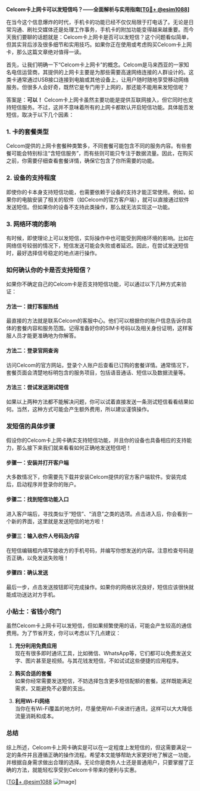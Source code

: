 **Celcom卡上网卡可以发短信吗？——全面解析与实用指南[[TG💪+ @esim1088](https://t.me/s/esim1088)]**

在当今这个信息爆炸的时代，手机卡的功能已经不仅仅局限于打电话了。无论是日常沟通、刷社交媒体还是处理工作事务，手机卡的附加功能变得越来越重要。而今天我们要聊的话题就是：Celcom卡上网卡是否可以发短信？这个问题看似简单，但其实背后涉及很多细节和实用技巧。如果你正在使用或考虑购买Celcom卡上网卡，那么这篇文章绝对值得一读。

首先，让我们明确一下“Celcom卡上网卡”的概念。Celcom是马来西亚的一家知名电信运营商，其提供的上网卡主要是为那些需要高速网络连接的人群设计的。这类卡通常通过USB接口连接到电脑或其他设备上，让用户随时随地享受移动网络服务。但很多人会好奇，既然它是专门用于上网的，那还能不能用来发短信呢？

答案是：**可以！** Celcom卡上网卡虽然主要功能是提供互联网接入，但它同时也支持短信服务。不过，这并不意味着所有的上网卡都默认开启短信功能。具体能否发短信，取决于以下几个因素：

### 1. 卡的套餐类型
Celcom提供的上网卡套餐种类繁多，不同套餐可能包含不同的服务内容。有些套餐可能会特别标注“含短信服务”，而有些则可能只专注于数据流量。因此，在购买之前，你需要仔细查看套餐详情，确保它包含了你所需要的功能。

### 2. 设备的支持程度
即使你的卡本身支持短信功能，也需要依赖于设备的支持才能正常使用。例如，如果你的电脑安装了相关的软件（如Celcom的官方客户端），就可以直接通过软件发送短信。但如果你的设备不支持此类操作，那么就无法实现这一功能。

### 3. 网络环境的影响
有时候，即使理论上可以发短信，实际操作中也可能受到网络环境的影响。比如在网络信号较弱的情况下，短信发送可能会失败或者延迟。因此，在尝试发送短信时，最好选择信号稳定的地点进行操作。

### 如何确认你的卡是否支持短信？
如果你不确定自己的Celcom卡是否支持短信功能，可以通过以下几种方式来验证：

#### 方法一：拨打客服热线
最直接的方法就是联系Celcom的客服中心。他们可以根据你的账户信息告诉你具体的套餐内容和服务范围。记得准备好你的SIM卡号码以及相关身份证明，这样客服人员才能更准确地为你解答。

#### 方法二：登录官网查询
访问Celcom的官方网站，登录个人账户后查看已订购的套餐详情。通常情况下，套餐页面会清楚地标明包含的服务项目，包括语音通话、短信以及数据流量等。

#### 方法三：尝试发送测试短信
如果以上两种方法都不能解决问题，你可以试着直接发送一条测试短信看看结果如何。当然，这种方式可能会产生额外费用，所以建议谨慎操作。

### 发短信的具体步骤
假设你的Celcom卡上网卡确实支持短信功能，并且你的设备也具备相应的支持能力，那么接下来我们就来看看如何正确地发送短信吧！

#### 步骤一：安装并打开客户端
大多数情况下，你需要先下载并安装Celcom提供的官方客户端软件。安装完成后，启动程序并登录你的账户。

#### 步骤二：找到短信功能入口
进入客户端后，寻找类似于“短信”、“消息”之类的选项。点击进入后，你会看到一个新的界面，这里就是发送短信的地方啦！

#### 步骤三：输入收件人号码及内容
在短信编辑框内填写接收方的手机号码，并编写你想发送的内容。注意检查号码是否正确，以免发送失败哦！

#### 步骤四：确认发送
最后一步，点击发送按钮即可完成操作。如果你的网络状况良好，短信应该很快就能成功送达对方手机。

### 小贴士：省钱小窍门
虽然Celcom卡上网卡可以发短信，但如果频繁使用的话，可能会产生较高的通信费用。为了节省开支，你可以考虑以下几点建议：

1. **充分利用免费应用**  
   现在有很多即时通讯工具，比如微信、WhatsApp等，它们都可以免费发送文字、图片甚至是视频。与其花钱发短信，不如试试这些便捷的应用程序。

2. **购买合适的套餐**  
   如果你经常需要发送短信，不妨选择包含更多短信配额的套餐。这样既能满足需求，又能避免不必要的支出。

3. **利用Wi-Fi网络**  
   当你在有Wi-Fi覆盖的地方时，尽量使用Wi-Fi来进行通讯，这样可以大大降低流量消耗和成本。

### 总结
综上所述，Celcom卡上网卡确实是可以在一定程度上发短信的，但这需要满足一定的条件并且遵循正确的操作流程。希望本文能够帮助大家更好地了解这一功能，并根据自身需求做出合理的选择。无论你是商务人士还是普通用户，只要掌握了正确的方法，就能轻松享受到Celcom卡带来的便利与实惠。

[[TG💪+ @esim1088](https://t.me/s/esim1088) ![Image](https://i.postimg.cc/4NQfJmqS/Snipaste-2025-05-13-00-14-12.png)]